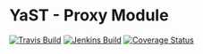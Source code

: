 # YaST - Proxy Module #

[![Travis Build](https://travis-ci.org/yast/yast-proxy.svg?branch=master)](https://travis-ci.org/yast/yast-proxy)
[![Jenkins Build](http://img.shields.io/jenkins/s/https/ci.opensuse.org/yast-proxy-master.svg)](https://ci.opensuse.org/view/Yast/job/yast-proxy-master/)
[![Coverage Status](https://img.shields.io/coveralls/yast/yast-proxy.svg)](https://coveralls.io/r/yast/yast-proxy?branch=master)

